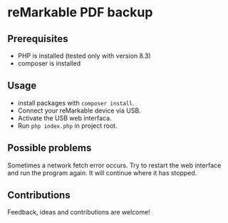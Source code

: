# reMarkable PDF backup

## Prerequisites

- PHP is installed (tested only with version 8.3)
- composer is installed

## Usage

- install packages with `composer install`.
- Connect your reMarkable device via USB.
- Activate the USB web interfaca.
- Run `php index.php` in project root.

## Possible problems

Sometimes a network fetch error occurs. Try to restart the web interface and run the program again. It will continue where it has stopped.

## Contributions

Feedback, ideas and contributions are welcome!
